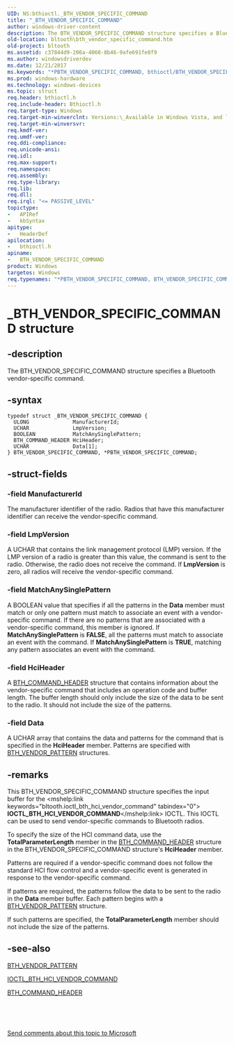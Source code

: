 ```yaml
---
UID: NS:bthioctl._BTH_VENDOR_SPECIFIC_COMMAND
title: "_BTH_VENDOR_SPECIFIC_COMMAND"
author: windows-driver-content
description: The BTH_VENDOR_SPECIFIC_COMMAND structure specifies a Bluetooth vendor-specific command.
old-location: bltooth\bth_vendor_specific_command.htm
old-project: bltooth
ms.assetid: c37844d9-206a-4060-8b46-9afe691fe8f9
ms.author: windowsdriverdev
ms.date: 12/21/2017
ms.keywords: "*PBTH_VENDOR_SPECIFIC_COMMAND, bthioctl/BTH_VENDOR_SPECIFIC_COMMAND, PBTH_VENDOR_SPECIFIC_COMMAND structure pointer [Bluetooth Devices], bth_ref_568c918a-282f-48e0-994a-c49289976bb6.xml, bthioctl/PBTH_VENDOR_SPECIFIC_COMMAND, BTH_VENDOR_SPECIFIC_COMMAND, _BTH_VENDOR_SPECIFIC_COMMAND, bltooth.bth_vendor_specific_command, PBTH_VENDOR_SPECIFIC_COMMAND, BTH_VENDOR_SPECIFIC_COMMAND structure [Bluetooth Devices]"
ms.prod: windows-hardware
ms.technology: windows-devices
ms.topic: struct
req.header: bthioctl.h
req.include-header: Bthioctl.h
req.target-type: Windows
req.target-min-winverclnt: Versions:\_Available in Windows Vista, and later versions of Windows.
req.target-min-winversvr: 
req.kmdf-ver: 
req.umdf-ver: 
req.ddi-compliance: 
req.unicode-ansi: 
req.idl: 
req.max-support: 
req.namespace: 
req.assembly: 
req.type-library: 
req.lib: 
req.dll: 
req.irql: "<= PASSIVE_LEVEL"
topictype:
-	APIRef
-	kbSyntax
apitype:
-	HeaderDef
apilocation:
-	bthioctl.h
apiname:
-	BTH_VENDOR_SPECIFIC_COMMAND
product: Windows
targetos: Windows
req.typenames: "*PBTH_VENDOR_SPECIFIC_COMMAND, BTH_VENDOR_SPECIFIC_COMMAND"
---
```


# _BTH_VENDOR_SPECIFIC_COMMAND structure


## -description


The BTH_VENDOR_SPECIFIC_COMMAND structure specifies a Bluetooth vendor-specific command.


## -syntax


````
typedef struct _BTH_VENDOR_SPECIFIC_COMMAND {
  ULONG              ManufacturerId;
  UCHAR              LmpVersion;
  BOOLEAN            MatchAnySinglePattern;
  BTH_COMMAND_HEADER HciHeader;
  UCHAR              Data[1];
} BTH_VENDOR_SPECIFIC_COMMAND, *PBTH_VENDOR_SPECIFIC_COMMAND;
````


## -struct-fields




### -field ManufacturerId

The manufacturer identifier of the radio. Radios that have this manufacturer identifier can
     receive the vendor-specific command.


### -field LmpVersion

A UCHAR that contains the link management protocol (LMP) version. If the LMP version of a radio is
     greater than this value, the command is sent to the radio. Otherwise, the radio does not receive the
     command. If 
     <b>LmpVersion</b> is zero, all radios will receive the vendor-specific command.


### -field MatchAnySinglePattern

A BOOLEAN value that specifies if all the patterns in the 
     <b>Data</b> member must match or only one pattern must match to associate an event with a vendor-specific
     command. If there are no patterns that are associated with a vendor-specific command, this member is
     ignored. If 
     <b>MatchAnySinglePattern</b> is <b>FALSE</b>, all the patterns must match to associate an event with the
     command. If 
     <b>MatchAnySinglePattern</b> is <b>TRUE</b>, matching any pattern associates an event with the command.


### -field HciHeader

A 
     <a href="..\bthioctl\ns-bthioctl-_bth_command_header.md">BTH_COMMAND_HEADER</a> structure that
     contains information about the vendor-specific command that includes an operation code and buffer
     length. The buffer length should only include the size of the data to be sent to the radio. It should
     not include the size of the patterns.


### -field Data

A UCHAR array that contains the data and patterns for the command that is specified in the 
     <b>HciHeader</b> member. Patterns are specified with 
     <a href="..\bthioctl\ns-bthioctl-_bth_vendor_pattern.md">BTH_VENDOR_PATTERN</a> structures.


## -remarks


This BTH_VENDOR_SPECIFIC_COMMAND structure specifies the input buffer for the 
    <mshelp:link keywords="bltooth.ioctl_bth_hci_vendor_command" tabindex="0"><b>
    IOCTL_BTH_HCI_VENDOR_COMMAND</b></mshelp:link> IOCTL. This IOCTL can be used to send vendor-specific commands to
    Bluetooth radios.

To specify the size of the HCI command data, use the
    <b>TotalParameterLength</b> member in the 
    <a href="..\bthioctl\ns-bthioctl-_bth_command_header.md">BTH_COMMAND_HEADER</a> structure in the
    BTH_VENDOR_SPECIFIC_COMMAND structure's 
    <b>HciHeader</b> member.

Patterns are required if a vendor-specific command does not follow the standard HCI flow control and a
    vendor-specific event is generated in response to the vendor-specific command.

If patterns are required, the patterns follow the data to be sent to the radio in the 
    <b>Data</b> member buffer. Each pattern begins with a 
    <a href="..\bthioctl\ns-bthioctl-_bth_vendor_pattern.md">BTH_VENDOR_PATTERN</a> structure.

If such patterns are specified, the 
    <b>TotalParameterLength</b> member should not include the size of the patterns.



## -see-also

<a href="..\bthioctl\ns-bthioctl-_bth_vendor_pattern.md">BTH_VENDOR_PATTERN</a>

<a href="..\bthioctl\ni-bthioctl-ioctl_bth_hci_vendor_command.md">IOCTL_BTH_HCI_VENDOR_COMMAND</a>

<a href="..\bthioctl\ns-bthioctl-_bth_command_header.md">BTH_COMMAND_HEADER</a>

 

 

<a href="mailto:wsddocfb@microsoft.com?subject=Documentation%20feedback [bltooth\bltooth]:%20BTH_VENDOR_SPECIFIC_COMMAND structure%20 RELEASE:%20(12/21/2017)&amp;body=%0A%0APRIVACY STATEMENT%0A%0AWe use your feedback to improve the documentation. We don't use your email address for any other purpose, and we'll remove your email address from our system after the issue that you're reporting is fixed. While we're working to fix this issue, we might send you an email message to ask for more info. Later, we might also send you an email message to let you know that we've addressed your feedback.%0A%0AFor more info about Microsoft's privacy policy, see http://privacy.microsoft.com/en-us/default.aspx." title="Send comments about this topic to Microsoft">Send comments about this topic to Microsoft</a>

